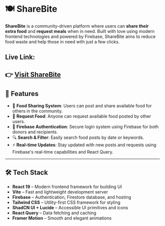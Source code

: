 # 🍽️ ShareBite

**ShareBite** is a community-driven platform where users can **share their extra food** and **request meals** when in need. Built with love using modern frontend technologies and powered by Firebase, ShareBite aims to reduce food waste and help those in need with just a few clicks.

## Live Link: 
👉 [Visit ShareBite](https://precious-medovik-10e33c.netlify.app/)
---

## 🌟 Features

- 🔁 **Food Sharing System**: Users can post and share available food for others in the community.
- 🙋 **Request Food**: Anyone can request available food posted by other users.
- 🔐 **Firebase Authentication**: Secure login system using Firebase for both donors and recipients.
- 🔍 **Search & Filter**: Easily search food posts by date or keywords.
- ⚡ **Real-time Updates**: Stay updated with new posts and requests using Firebase's real-time capabilities and React Query.

---

## 🛠 Tech Stack

- **React 19** – Modern frontend framework for building UI
- **Vite** – Fast and lightweight development server
- **Firebase** – Authentication, Firestore database, and hosting
- **Tailwind CSS** – Utility-first CSS framework for styling
- **ShadCN UI + Lucide** – Accessible UI primitives and icons
- **React Query** – Data fetching and caching
- **Framer Motion** – Smooth and elegant animations
